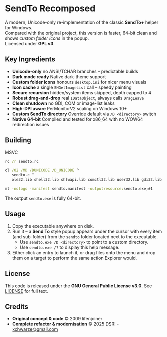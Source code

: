 # SendTo Recomposed

A modern, Unicode-only re-implementation of the classic **SendTo+** helper for Windows.  
Compared with the original project, this version is faster, 64-bit clean and shows *custom folder icons* in the popup.  
Licensed under **GPL v3**.

## Key Ingredients

* **Unicode-only** no ANSI/TCHAR branches – predictable builds 
* **Dark mode ready** Native dark-theme support
* **Custom folder icons** honours `desktop.ini` for nicer menu visuals 
* **Icon cache** a single `SHGetImageList` call – speedy painting 
* **Secure recursion** hidden/system items skipped, depth capped to 4 
* **Robust drag-and-drop** real `IDataObject`, always calls `DragLeave` 
* **Clean shutdown** no GDI, COM or image-list leaks 
* **High-DPI aware** PerMonitorV2 scaling on Windows 10+
* **Custom SendTo directory** Override default via `/D <directory>` switch
* **Native 64-bit** Compiled and tested for x86_64 with no WOW64 redirection issues

## Building

MSVC 

```cmd
rc /r sendto.rc

cl /O2 /MD /DUNICODE /D_UNICODE ^
   sendto.c ^
   ole32.lib shell32.lib shlwapi.lib comctl32.lib user32.lib gdi32.lib uuid.lib

mt -nologo -manifest sendto.manifest -outputresource:sendto.exe;#1
```

The output `sendto.exe` is fully 64-bit.

## Usage

1. Copy the executable anywhere on disk.
2. Run it – a **Send To** style popup appears under the cursor with every item (and sub-folder) from the `sendto` folder located next to the executable.
   - Use `sendto.exe /D <directory>` to point to a custom directory.
   - Use `sendto.exe /?` to display this help message.
3. Either click an entry to launch it, or drag files onto the menu and drop them on a target to perform the same action Explorer would.

## License

This code is released under the **GNU General Public License v3.0**.
See [LICENSE](LICENSE.txt) for full text.

## Credits

* **Original concept & code** © 2009 lifenjoiner
* **Complete refactor & modernisation** © 2025 DSR! - xchwarze@gmail.com
